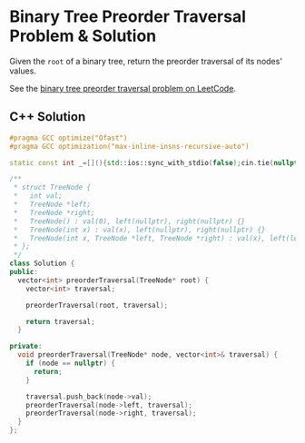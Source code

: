 # Binary Tree Preorder Traversal Problem & Solution

Given the `root` of a binary tree, return the preorder traversal of its nodes' values.

See the [binary tree preorder traversal problem on LeetCode](https://leetcode.com/problems/binary-tree-preorder-traversal).

## C++ Solution

```cpp
#pragma GCC optimize("Ofast")
#pragma GCC optimization("max-inline-insns-recursive-auto")

static const int _=[](){std::ios::sync_with_stdio(false);cin.tie(nullptr);cout.tie(nullptr);return 0;}();

/**
 * struct TreeNode {
 *   int val;
 *   TreeNode *left;
 *   TreeNode *right;
 *   TreeNode() : val(0), left(nullptr), right(nullptr) {}
 *   TreeNode(int x) : val(x), left(nullptr), right(nullptr) {}
 *   TreeNode(int x, TreeNode *left, TreeNode *right) : val(x), left(left), right(right) {}
 * };
 */
class Solution {
public:
  vector<int> preorderTraversal(TreeNode* root) {
    vector<int> traversal;

    preorderTraversal(root, traversal);

    return traversal;
  }

private:
  void preorderTraversal(TreeNode* node, vector<int>& traversal) {
    if (node == nullptr) {
      return;
    }

    traversal.push_back(node->val);
    preorderTraversal(node->left, traversal);
    preorderTraversal(node->right, traversal);
  }
};
```
